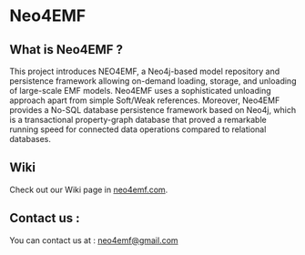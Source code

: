 Neo4EMF
=======
What is Neo4EMF ?
-----------------
This project introduces NEO4EMF, a Neo4j-based model repository and persistence framework allowing on-demand loading, storage, and unloading of large-scale EMF models. Neo4EMF uses a sophisticated unloading approach apart from simple Soft/Weak references. Moreover, Neo4EMF provides a No-SQL database persistence framework based on Neo4j, which is a transactional property-graph database that proved a remarkable running speed for connected data operations compared to relational databases.

Wiki
----
Check out our Wiki page in [neo4emf.com](www.neo4emf.com).

Contact us :
------------
You can contact us at : neo4emf@gmail.com

